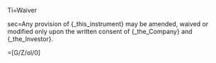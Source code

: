 Ti=Waiver

sec=Any provision of {_this_instrument} may be amended, waived or modified only upon the written consent of {_the_Company} and {_the_Investor}.

=[G/Z/ol/0]

